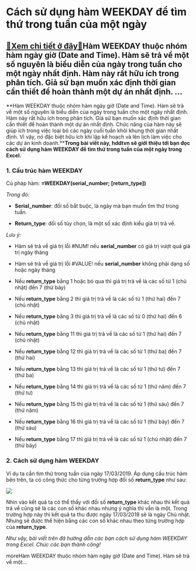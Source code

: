 Cách sử dụng hàm WEEKDAY để tìm thứ trong tuần của một ngày
===========================================================

[:gift:Xem chi tiết ở đây:gift:](https://hddtvn.com/cach-su-dung-ham-weekday-de-tim-thu-trong-tuan-cua-mot-ngay/)Hàm WEEKDAY thuộc nhóm hàm ngày giờ (Date and Time). Hàm sẽ trả về một số nguyên là biểu diễn của ngày trong tuần cho một ngày nhất định. Hàm này rất hữu ích trong phân tích. Giả sử bạn muốn xác định thời gian cần thiết để hoàn thành một dự án nhất định. …
----------------------------------------------------------------------------------------------------------------------------------------------------------------------------------------------------------------------------------------------------------------

**Hàm WEEKDAY thuộc nhóm hàm ngày giờ (Date and Time). Hàm sẽ trả về một số nguyên là biểu diễn của ngày trong tuần cho một ngày nhất định. Hàm này rất hữu ích trong phân tích. Giả sử bạn muốn xác định thời gian cần thiết để hoàn thành một dự án nhất định. Chức năng của hàm này sẽ giúp ích trong việc loại bỏ các ngày cuối tuần khỏi khung thời gian nhất định. Vì vậy, nó đặc biệt hữu ích khi lập kế hoạch và lên lịch làm việc cho các dự án kinh doanh.****Trong bài viết này, hddtvn sẽ giới thiệu tới bạn đọc cách sử dụng hàm WEEKDAY để tìm thứ trong tuần của một ngày trong Excel.**


### 1. Cấu trúc hàm WEEKDAY


Cú pháp hàm: **=WEEKDAY(serial\_number; [return\_type])**


*Trong đó:*




* **Serial\_number**: đối số bắt buộc, là ngày mà bạn muốn tìm thứ trong tuần.

* **Return\_type**: đối số tùy chọn, là một số xác định kiểu giá trị trả về.



*Lưu ý:*




* Hàm sẽ trả về giá trị lỗi #NUM! nếu **serial\_number** có giá trị vượt quá giá trị ngày tháng

* Hàm sẽ trả về giá trị lỗi #VALUE! nếu **serial\_number** không phải dạng số hoặc ngày tháng

* Nếu **return\_type** bằng 1 hoặc bỏ qua thì giá trị trả về là các số từ 1 (chủ nhật) đến 7 (thứ bảy)

* Nếu **return\_type** bằng 2 thì giá trị trả về là các số từ 1 (thứ hai) đến 7 (chủ nhật)

* Nếu **return\_type** bằng 3 thì giá trị trả về là các số từ 0 (thứ hai) đến 6 (chủ nhật)

* Nếu **return\_type** bằng 11 thì giá trị trả về là các số từ 1 (thứ hai) đến 7 (chủ nhật)

* Nếu **return\_type** bằng 12 thì giá trị trả về là các số từ 1 (thứ ba) đến 7 (thứ hai)

* Nếu **return\_type** bằng 13 thì giá trị trả về là các số từ 1 (thứ tư) đến 7 (thứ ba)

* Nếu **return\_type** bằng 14 thì giá trị trả về là các số từ 1 (thứ năm) đến 7 (thứ tư)

* Nếu **return\_type** bằng 15 thì giá trị trả về là các số từ 1 (thứ sáu) đến 7 (thứ năm)

* Nếu **return\_type** bằng 16 thì giá trị trả về là các số từ 1 (thứ bảy) đến 7 (thứ sáu)

* Nếu **return\_type** bằng 17 thì giá trị trả về là các số từ 1 (chủ nhật) đến 7 (thứ bảy)



### 2. Cách sử dụng hàm WEEKDAY


Ví dụ ta cần tìm thứ trong tuần của ngày 17/03/2019. Áp dụng cấu trúc hàm bên trên, ta có công thức cho từng trường hợp đối số **return\_type** như sau:


![](https://hddtvn.com/wp-content/uploads/2021/01/aL7L0f6.png)


Nhìn vào kết quả ta có thể thấy với đối số **return\_type** khác nhau thì kết quả trả về cũng sẽ là các con số khác nhau nhưng ý nghĩa thì vẫn là một. Trong trường hợp này thì kết quả ta thu được ngày 17/03/2019 sẽ là ngày Chủ nhật. Nhưng sẽ được thể hiện bằng các con số khác nhau theo từng trường hợp của **return\_type**.


*Như vậy, bài viết trên đã hướng dẫn các bạn cách sử dụng hàm WEEKDAY trong Excel. Chúc các bạn thành công!*


moreHàm WEEKDAY thuộc nhóm hàm ngày giờ (Date and Time). Hàm sẽ trả về một…

